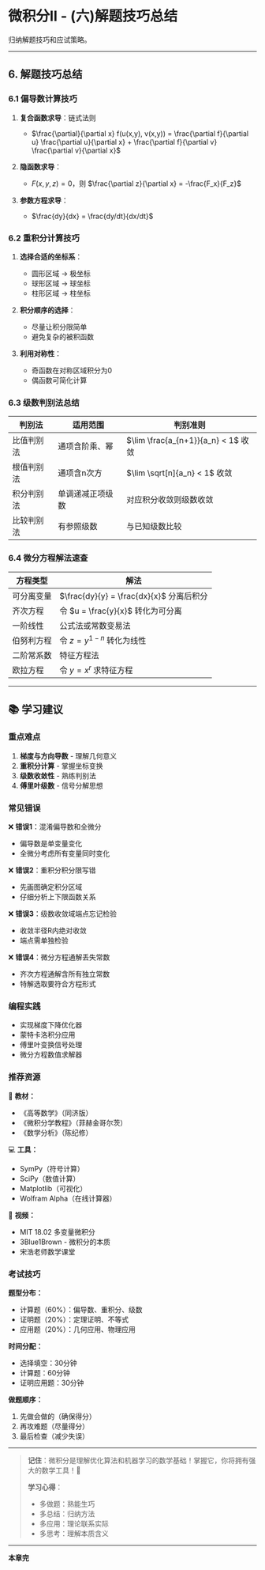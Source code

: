 # 微积分II - (六)解题技巧总结

归纳解题技巧和应试策略。

---

## 6. 解题技巧总结

### 6.1 偏导数计算技巧

1. **复合函数求导**：链式法则
   - $\frac{\partial}{\partial x} f(u(x,y), v(x,y)) = \frac{\partial f}{\partial u} \frac{\partial u}{\partial x} + \frac{\partial f}{\partial v} \frac{\partial v}{\partial x}$

2. **隐函数求导**：
   - $F(x, y, z) = 0$，则 $\frac{\partial z}{\partial x} = -\frac{F_x}{F_z}$

3. **参数方程求导**：
   - $\frac{dy}{dx} = \frac{dy/dt}{dx/dt}$

### 6.2 重积分计算技巧

1. **选择合适的坐标系**：
   - 圆形区域 → 极坐标
   - 球形区域 → 球坐标
   - 柱形区域 → 柱坐标

2. **积分顺序的选择**：
   - 尽量让积分限简单
   - 避免复杂的被积函数

3. **利用对称性**：
   - 奇函数在对称区域积分为0
   - 偶函数可简化计算

### 6.3 级数判别法总结

| 判别法 | 适用范围 | 判别准则 |
|--------|----------|----------|
| 比值判别法 | 通项含阶乘、幂 | $\lim \frac{a_{n+1}}{a_n} < 1$ 收敛 |
| 根值判别法 | 通项含n次方 | $\lim \sqrt[n]{a_n} < 1$ 收敛 |
| 积分判别法 | 单调递减正项级数 | 对应积分收敛则级数收敛 |
| 比较判别法 | 有参照级数 | 与已知级数比较 |

### 6.4 微分方程解法速查

| 方程类型 | 解法 |
|---------|------|
| 可分离变量 | $\frac{dy}{y} = \frac{dx}{x}$ 分离后积分 |
| 齐次方程 | 令 $u = \frac{y}{x}$ 转化为可分离 |
| 一阶线性 | 公式法或常数变易法 |
| 伯努利方程 | 令 $z = y^{1-n}$ 转化为线性 |
| 二阶常系数 | 特征方程法 |
| 欧拉方程 | 令 $y = x^r$ 求特征方程 |

---

## 📚 学习建议

### 重点难点

1. **梯度与方向导数** - 理解几何意义
2. **重积分计算** - 掌握坐标变换
3. **级数收敛性** - 熟练判别法
4. **傅里叶级数** - 信号分解思想

### 常见错误

❌ **错误1**：混淆偏导数和全微分

- 偏导数是单变量变化
- 全微分考虑所有变量同时变化

❌ **错误2**：重积分积分限写错

- 先画图确定积分区域
- 仔细分析上下限函数关系

❌ **错误3**：级数收敛域端点忘记检验

- 收敛半径R内绝对收敛
- 端点需单独检验

❌ **错误4**：微分方程通解丢失常数

- 齐次方程通解含所有独立常数
- 特解选取要符合方程形式

### 编程实践

- 实现梯度下降优化器
- 蒙特卡洛积分应用
- 傅里叶变换信号处理
- 微分方程数值求解器

### 推荐资源

📖 **教材：**
- 《高等数学》（同济版）
- 《微积分学教程》（菲赫金哥尔茨）
- 《数学分析》（陈纪修）

💻 **工具：**
- SymPy（符号计算）
- SciPy（数值计算）
- Matplotlib（可视化）
- Wolfram Alpha（在线计算器）

🎥 **视频：**
- MIT 18.02 多变量微积分
- 3Blue1Brown - 微积分的本质
- 宋浩老师数学课堂

### 考试技巧

**题型分布：**
- 计算题（60%）：偏导数、重积分、级数
- 证明题（20%）：定理证明、不等式
- 应用题（20%）：几何应用、物理应用

**时间分配：**
- 选择填空：30分钟
- 计算题：60分钟
- 证明应用题：30分钟

**做题顺序：**
1. 先做会做的（确保得分）
2. 再攻难题（尽量得分）
3. 最后检查（减少失误）

---

> **记住**：微积分是理解优化算法和机器学习的数学基础！掌握它，你将拥有强大的数学工具！🚀
> 
> **学习心得**：
> - 多做题：熟能生巧
> - 多总结：归纳方法
> - 多应用：理论联系实际
> - 多思考：理解本质含义

---

**本章完**
